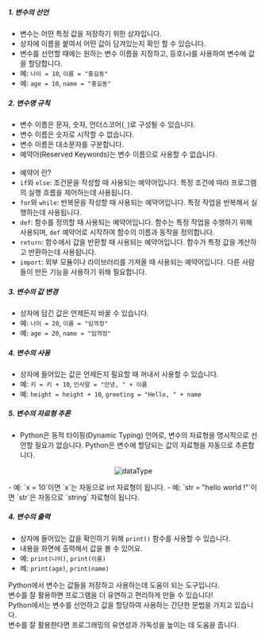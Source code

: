 ##### 1. 변수의 선언
   - 변수는 어떤 특정 값을 저장하기 위한 상자입니다.
   - 상자에 이름을 붙여서 어떤 값이 담겨있는지 확인 할 수 있습니다.
   - 변수를 선언할 때에는 원하는 변수 이름을 지정하고, 등호(`=`)를 사용하여 변수에 값을 할당합니다.
   - 예: `나이 = 10`, `이름 = "홍길동"`
   - 예: `age = 10`, `name = "홍길동"`

##### 2. 변수명 규칙
  - 변수 이름은 문자, 숫자, 언더스코어(`_`)로 구성될 수 있습니다.
  - 변수 이름은 숫자로 시작할 수 없습니다.
  - 변수 이름은 대소문자를 구분합니다.
  - 예약어(Reserved Keywords)는 변수 이름으로 사용할 수 없습니다.<br><br>
  - 예약어 란?
  - `if`와 `else`: 조건문을 작성할 때 사용되는 예약어입니다. 특정 조건에 따라 프로그램의 실행 흐름을 제어하는데 사용됩니다.
  - `for`와 `while`: 반복문을 작성할 때 사용되는 예약어입니다. 특정 작업을 반복해서 실행하는데 사용됩니다.
  - `def`: 함수를 정의할 때 사용되는 예약어입니다. 함수는 특정 작업을 수행하기 위해 사용되며, `def` 예약어로 시작하여 함수의 이름과 동작을 정의합니다.
  - `return`: 함수에서 값을 반환할 때 사용되는 예약어입니다. 함수가 특정 값을 계산하고 반환하는데 사용됩니다.
  - `import`: 외부 모듈이나 라이브러리를 가져올 때 사용되는 예약어입니다. 다른 사람들이 만든 기능을 사용하기 위해 필요합니다.

##### 3. 변수의 값 변경
   - 상자에 담긴 값은 언제든지 바꿀 수 있습니다.
   - 예: `나이 = 20`, `이름 = "임꺽정"`
   - 예: `age = 20`, `name = "임꺽정"`

##### 4. 변수의 사용
   - 상자에 들어있는 값은 언제든지 필요할 때 꺼내서 사용할 수 있습니다.
   - 예: `키 = 키 + 10`, `인사말 = "안녕, " + 이름`
   - 예: `height = height + 10`, `greeting = "Hello, " + name`


##### 5. 변수의 자료형 추론
   - Python은 동적 타이핑(Dynamic Typing) 언어로, 변수의 자료형을 명시적으로 선언할 필요가 없습니다. Python은 변수에 할당되는 값의 자료형을 자동으로 추론합니다.
   <!-- 이미지 가운데 정렬 -->
   <p align="center">
     <img src="./dataType.png" alt="dataType">
   </p>
   - 예: `x = 10`이면 `x`는 자동으로 int 자료형이 됩니다.
   - 예: `str = "hello world !"`이면 `str`은 자동으로 `string` 자료형이 됩니다.


##### 4. 변수의 출력
   - 상자에 들어있는 값을 확인하기 위해 `print()` 함수를 사용할 수 있습니다.
   - 내용을 화면에 출력해서 값을 볼 수 있어요.
   - 예: `print(나이)`, `print(이름)`
   - 예: `print(age)`, `print(name)`

Python에서 변수는 값들을 저장하고 사용하는데 도움이 되는 도구입니다.<br>
변수를 잘 활용하면 프로그램을 더 유연하고 편리하게 만들 수 있습니다!<br>
Python에서는 변수를 선언하고 값을 할당하여 사용하는 간단한 문법을 가지고 있습니다.<br>
변수를 잘 활용한다면 프로그래밍의 유연성과 가독성을 높이는 데 도움을 줍니다.

